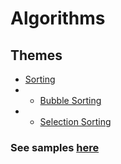 # Algorithms

## Themes
- [Sorting](https://github.com/yoloroy/Algorithms/tree/master/src/main/sorts)
- - [Bubble Sorting](https://github.com/yoloroy/Algorithms/tree/master/src/main/sorts/realisation/BubbleSort.kt)
- - [Selection Sorting](https://github.com/yoloroy/Algorithms/tree/master/src/main/sorts/realisation/SelectionSort.kt)

### See samples [here](https://github.com/yoloroy/Algorithms/tree/master/src/main/samples/)
